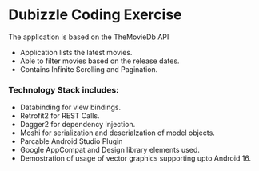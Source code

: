 # Dubizzle Coding Exercise

The application is based on the TheMovieDb API

 * Application lists the latest movies.
 * Able to filter movies based on the release dates.
 * Contains Infinite Scrolling and Pagination.


### Technology Stack includes:

 * Databinding for view bindings.
 * Retrofit2 for REST Calls.
 * Dagger2 for dependency Injection.
 * Moshi for serialization and deserialzation of model objects.
 * Parcable Android Studio Plugin
 * Google AppCompat and Design library elements used.
 * Demostration of usage of vector graphics supporting upto Android 16.

